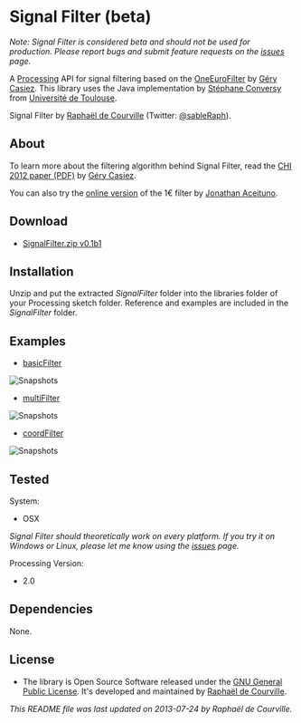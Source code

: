 # Signal Filter (beta)

*Note: Signal Filter is considered beta and should not be used for production. Please report bugs and submit feature requests on the [issues](https://github.com/SableRaf/SignalFilter/issues) page.*

A [Processing](http://processing.org/) API for signal filtering based on the [OneEuroFilter](http://www.lifl.fr/~casiez/1euro/) by [Géry Casiez](http://www.lifl.fr/~casiez). This library uses the Java implementation by [Stéphane Conversy](http://lii-enac.fr/~conversy/) from [Université de Toulouse](http://www.univ-toulouse.fr/).

Signal Filter by [Raphaël de Courville](https://vimeo.com/sableraf/) (Twitter: [@sableRaph](https://twitter.com/sableRaph)).

## About

To learn more about the filtering algorithm behind Signal Filter, read the [CHI 2012 paper (PDF)](http://www.lifl.fr/~casiez/publications/CHI2012-casiez.pdf) by [Géry Casiez](http://www.lifl.fr/~casiez). 

You can also try the [online version](http://oin.name/1eurofilter/) of the 1€ filter by [Jonathan Aceituno](http://p.oin.name/).

## Download

* [SignalFilter.zip v0.1b1](http://s176381904.onlinehome.fr/processing/MoveLib/download/SignalFilter.zip)

## Installation

Unzip and put the extracted *SignalFilter* folder into the libraries folder of your Processing sketch folder. Reference and examples are included in the *SignalFilter* folder.


## Examples

* [basicFilter](https://github.com/SableRaf/signalfilter/tree/master/SignalFilter/examples/basicFilter/basicFilter.pde)

![Snapshots](https://raw.github.com/SableRaf/signalfilter/master/ressources/basicFilter.jpg)

* [multiFilter](https://github.com/SableRaf/signalfilter/tree/master/SignalFilter/examples/multiFilter/multiFilter.pde)

![Snapshots](https://raw.github.com/SableRaf/signalfilter/master/ressources/multiFilter.jpg)

* [coordFilter](https://github.com/SableRaf/signalfilter/tree/master/SignalFilter/examples/coordFilter/coordFilter.pde)

![Snapshots](https://raw.github.com/SableRaf/signalfilter/master/ressources/coordFilter.jpg)



## Tested

System:

* OSX 

*Signal Filter should theoretically work on every platform. If you try it on Windows or Linux, please let me know using the [issues](https://github.com/SableRaf/SignalFilter/issues) page.*

Processing Version:

* 2.0

## Dependencies

None.



## License

* The library is Open Source Software released under the [GNU General Public License](https://raw.github.com/SableRaf/signalfilter/master/reference/LICENSE.txt). It's developed and maintained by [Raphaël de Courville](https://vimeo.com/sableraf/).

*This README file was last updated on 2013-07-24 by Raphaël de Courville.*